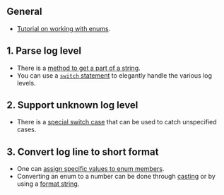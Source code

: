## General

- [Tutorial on working with enums][docs.microsoft.com-enumeration-types].

## 1. Parse log level

- There is a [method to get a part of a string][docs.microsoft.com_system_string_substring].
- You can use a [`switch` statement][docs.microsoft.com_keyword_switch] to elegantly handle the various log levels.

## 2. Support unknown log level

- There is a [special switch case][docs.microsoft.com_keyword_switch_default] that can be used to catch unspecified cases.

## 3. Convert log line to short format

- One can [assign specific values to enum members][docs.microsoft.com_creating-an-enumeration-type].
- Converting an enum to a number can be done through [casting][docs.microsoft.com_enumeration-types-casting] or by using a [format string][docs.microsoft.com_system.enum.tostring].

[docs.microsoft.com-enumeration-types]: https://docs.microsoft.com/en-us/dotnet/csharp/programming-guide/enumeration-types
[docs.microsoft.com_system_string_substring]: https://docs.microsoft.com/en-us/dotnet/api/system.string.substring?view=net-5.0
[docs.microsoft.com_keyword_switch]: https://docs.microsoft.com/en-us/dotnet/csharp/language-reference/keywords/switch
[docs.microsoft.com_keyword_switch_default]: https://docs.microsoft.com/en-us/dotnet/csharp/language-reference/keywords/switch#the-default-case
[docs.microsoft.com_enumeration-types-casting]: https://docs.microsoft.com/en-us/dotnet/csharp/programming-guide/enumeration-types#code-try-1
[docs.microsoft.com_creating-an-enumeration-type]: https://docs.microsoft.com/en-us/dotnet/api/system.enum?view=net-5.0#creating-an-enumeration-type
[docs.microsoft.com_system.enum.tostring]: https://docs.microsoft.com/en-us/dotnet/api/system.enum.tostring?view=net-5.0

